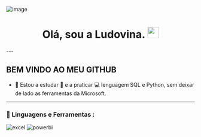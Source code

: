 ![image](https://github.com/lagmagalhaes/Ludovina-Magalhaes/assets/166879716/f96ddd3e-513c-44b9-878f-4c671e986b7c)
 
 <h1> <div id="header" align="center">
  Olá, sou a Ludovina.  
  <img src="https://media.giphy.com/media/hvRJCLFzcasrR4ia7z/giphy.gif" width="30px"/>
</h1> 
---
 <div id="header" align="left">

## BEM VINDO AO MEU GITHUB
  
  * 🌱 Estou a estudar :blue_book: e a praticar :computer: lenguagem SQL e Python, sem deixar de lado as ferramentas da Microsoft. 

---
   
 ###  🚀 Linguagens e Ferramentas :
<div id="header" align="left">
    <img src="https://img.shields.io/badge/Microsoft_Excel-217346?style=for-the-badge&logo=microsoft-excel&logoColor=white" alt="excel"/>
  </a>
 <img src="https://img.shields.io/badge/Power_BI-FFBE00?style=for-the-badge&logo=Power-BI&logoColor=white" alt="powerbi"/>
  </a>
  
</div>
